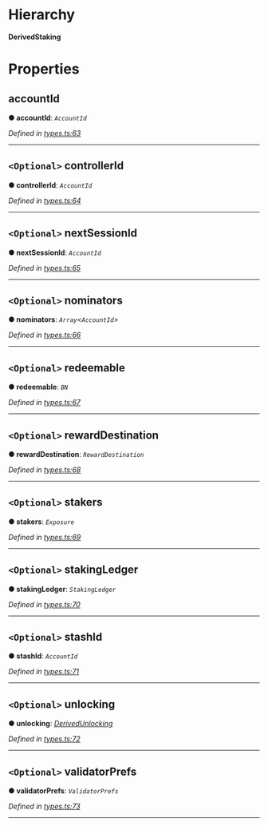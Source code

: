

# Hierarchy

**DerivedStaking**

# Properties

<a id="accountid"></a>

##  accountId

**● accountId**: *`AccountId`*

*Defined in [types.ts:63](https://github.com/polkadot-js/api/blob/6f3c8f7/packages/api-derive/src/types.ts#L63)*

___
<a id="controllerid"></a>

## `<Optional>` controllerId

**● controllerId**: *`AccountId`*

*Defined in [types.ts:64](https://github.com/polkadot-js/api/blob/6f3c8f7/packages/api-derive/src/types.ts#L64)*

___
<a id="nextsessionid"></a>

## `<Optional>` nextSessionId

**● nextSessionId**: *`AccountId`*

*Defined in [types.ts:65](https://github.com/polkadot-js/api/blob/6f3c8f7/packages/api-derive/src/types.ts#L65)*

___
<a id="nominators"></a>

## `<Optional>` nominators

**● nominators**: *`Array`<`AccountId`>*

*Defined in [types.ts:66](https://github.com/polkadot-js/api/blob/6f3c8f7/packages/api-derive/src/types.ts#L66)*

___
<a id="redeemable"></a>

## `<Optional>` redeemable

**● redeemable**: *`BN`*

*Defined in [types.ts:67](https://github.com/polkadot-js/api/blob/6f3c8f7/packages/api-derive/src/types.ts#L67)*

___
<a id="rewarddestination"></a>

## `<Optional>` rewardDestination

**● rewardDestination**: *`RewardDestination`*

*Defined in [types.ts:68](https://github.com/polkadot-js/api/blob/6f3c8f7/packages/api-derive/src/types.ts#L68)*

___
<a id="stakers"></a>

## `<Optional>` stakers

**● stakers**: *`Exposure`*

*Defined in [types.ts:69](https://github.com/polkadot-js/api/blob/6f3c8f7/packages/api-derive/src/types.ts#L69)*

___
<a id="stakingledger"></a>

## `<Optional>` stakingLedger

**● stakingLedger**: *`StakingLedger`*

*Defined in [types.ts:70](https://github.com/polkadot-js/api/blob/6f3c8f7/packages/api-derive/src/types.ts#L70)*

___
<a id="stashid"></a>

## `<Optional>` stashId

**● stashId**: *`AccountId`*

*Defined in [types.ts:71](https://github.com/polkadot-js/api/blob/6f3c8f7/packages/api-derive/src/types.ts#L71)*

___
<a id="unlocking"></a>

## `<Optional>` unlocking

**● unlocking**: *[DerivedUnlocking](../modules/_types_.md#derivedunlocking)*

*Defined in [types.ts:72](https://github.com/polkadot-js/api/blob/6f3c8f7/packages/api-derive/src/types.ts#L72)*

___
<a id="validatorprefs"></a>

## `<Optional>` validatorPrefs

**● validatorPrefs**: *`ValidatorPrefs`*

*Defined in [types.ts:73](https://github.com/polkadot-js/api/blob/6f3c8f7/packages/api-derive/src/types.ts#L73)*

___

